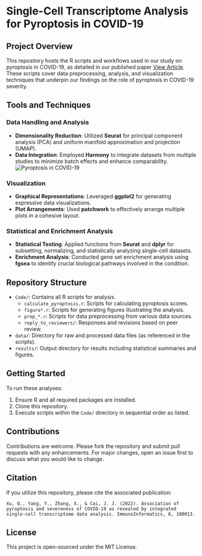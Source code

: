 
# Single-Cell Transcriptome Analysis for Pyroptosis in COVID-19

## Project Overview

This repository hosts the R scripts and workflows used in our study on pyroptosis in COVID-19, as detailed in our published paper [View Article](https://www.sciencedirect.com/science/article/pii/S2667119022000052). These scripts cover data preprocessing, analysis, and visualization techniques that underpin our findings on the role of pyroptosis in COVID-19 severity.

## Tools and Techniques

### Data Handling and Analysis
- **Dimensionality Reduction**: Utilized **Seurat** for principal component analysis (PCA) and uniform manifold approximation and projection (UMAP).
- **Data Integration**: Employed **Harmony** to integrate datasets from multiple studies to minimize batch effects and enhance comparability.
![Pyroptosis in COVID-19](images/1-s2.0-S2667119022000052-gr1_lrg.jpg)


### Visualization
- **Graphical Representations**: Leveraged **ggplot2** for generating expressive data visualizations.
- **Plot Arrangements**: Used **patchwork** to effectively arrange multiple plots in a cohesive layout.



### Statistical and Enrichment Analysis
- **Statistical Testing**: Applied functions from **Seurat** and **dplyr** for subsetting, normalizing, and statistically analyzing single-cell datasets.
- **Enrichment Analysis**: Conducted gene set enrichment analysis using **fgsea** to identify crucial biological pathways involved in the condition.

## Repository Structure

- `Code/`: Contains all R scripts for analysis.
  - `calculate_pyroptosis.r`: Scripts for calculating pyroptosis scores.
  - `figure*.r`: Scripts for generating figures illustrating the analysis.
  - `prep_*.r`: Scripts for data preprocessing from various data sources.
  - `reply_to_reviewers/`: Responses and revisions based on peer review.
- `data/`: Directory for raw and processed data files (as referenced in the scripts).
- `results/`: Output directory for results including statistical summaries and figures.

## Getting Started

To run these analyses:
1. Ensure R and all required packages are installed.
2. Clone this repository.
3. Execute scripts within the `Code/` directory in sequential order as listed.

## Contributions

Contributions are welcome. Please fork the repository and submit pull requests with any enhancements. For major changes, open an issue first to discuss what you would like to change.

## Citation

If you utilize this repository, please cite the associated publication:
```
Xu, Q., Yang, Y., Zhang, X., & Cai, J. J. (2022). Association of pyroptosis and severeness of COVID-19 as revealed by integrated single-cell transcriptome data analysis. ImmunoInformatics, 6, 100013.
```

## License

This project is open-sourced under the MIT License.
